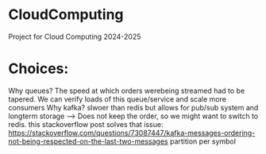 # CloudComputing
 Project for Cloud Computing 2024-2025 


# Choices:
Why queues? The speed at which orders werebeing streamed had to be tapered. We can verify loads of this queue/service and scale more consumers
Why kafka? slwoer than redis but allows for pub/sub system and longterm storage
--> Does not keep the order, so we might want to switch to redis.
this stackoverflow post solves that issue:
https://stackoverflow.com/questions/73087447/kafka-messages-ordering-not-being-respected-on-the-last-two-messages
partition per symbol